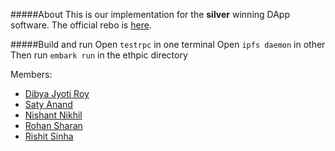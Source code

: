 #####About
This is our implementation for the **silver** winning DApp software. The official rebo is [here](https://github.com/Azad-Hall).

#####Build and run
Open `testrpc` in one terminal
Open `ipfs daemon` in other
Then run `embark run` in the ethpic directory

Members:
- [Dibya Jyoti Roy](https://github.com/djr-jsr)
- [Saty Anand](https://github.com/khadok)
- [Nishant Nikhil](https://github.com/nishnik)
- [Rohan Sharan](https://github.com/Calibre720)
- [Rishit Sinha](https://github.com/RishitSinha)